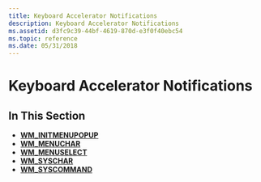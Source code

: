 ```yaml
---
title: Keyboard Accelerator Notifications
description: Keyboard Accelerator Notifications
ms.assetid: d3fc9c39-44bf-4619-870d-e3f0f40ebc54
ms.topic: reference
ms.date: 05/31/2018
---
```


# Keyboard Accelerator Notifications

## In This Section

-   [**WM\_INITMENUPOPUP**](wm-initmenupopup.md)
-   [**WM\_MENUCHAR**](wm-menuchar.md)
-   [**WM\_MENUSELECT**](wm-menuselect.md)
-   [**WM\_SYSCHAR**](wm-syschar.md)
-   [**WM\_SYSCOMMAND**](wm-syscommand.md)

 

 




